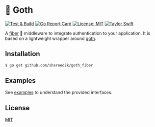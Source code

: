 # 👻 Goth

[![Test & Build](https://github.com/zeiss/fiber-goth/actions/workflows/main.yml/badge.svg)](https://github.com/zeiss/fiber-goth/actions/workflows/main.yml)
[![Go Report Card](https://goreportcard.com/badge/github.com/zeiss/fiber-goth)](https://goreportcard.com/report/github.com/zeiss/fiber-goth)
[![License: MIT](https://img.shields.io/badge/License-MIT-yellow.svg)](https://opensource.org/licenses/MIT)
[![Taylor Swift](https://img.shields.io/badge/secured%20by-taylor%20swift-brightgreen.svg)](https://twitter.com/SwiftOnSecurity)

A [fiber](https://gofiber.io/) :rocket: middleware to integrate authentication to your application. It is based on a lightweight wrapper around [goth]([https://gofiber.io/](https://github.com/markbates/goth)https://github.com/markbates/goth).

## Installation

```bash
$ go get github.com/shareed2k/goth_fiber
```

## Examples

See [examples](https://github.com/Shareed2k/goth_fiber/tree/master/examples) to understand the provided interfaces.

## License

[MIT](/LICENSE)
